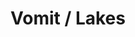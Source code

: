 ---
ee_id: '4278'
site: '1'
type: '2'
url: 2015-064-vomit-lakes
title: Vomit / Lakes
year: '2015'
display_year: '2015'
medium: 1920x1080 H.264/MPEG-4 Part 10 looped digital file (from 11 lossless TIF masters),
  media player, 70” flatscreen, armature, various cables
dims: 79 x 36.5 x 11 inches
pitch:
ps:
live_url:
related:
youtube:
related_code:
imgs: vomit-lakes-2015-064-full-database-ih.jpg
subheading:
download:
add_credit:
commission:
layout: things-i-made
---